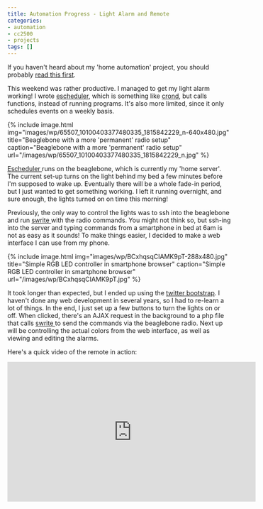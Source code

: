```yaml
---
title: Automation Progress - Light Alarm and Remote
categories:
- automation
- cc2500
- projects
tags: []
---
```

If you haven't heard about my 'home automation' project, you should probably <a title="Beginnings of Home(ok, apartment) Automation" href="http://alvarop.com/2013/02/beginnings-of-homeok-apartment-automation/">read this first</a>.

This weekend was rather productive. I managed to get my light alarm working! I wrote <a href="https://github.com/alvarop/pc/tree/master/projects/escheduler">escheduler</a>, which is something like <a href="http://en.wikipedia.org/wiki/Cron">crond</a>, but calls functions, instead of running programs. It's also more limited, since it only schedules events on a weekly basis.

{% include image.html
            img="images/wp/65507_10100403377480335_1815842229_n-640x480.jpg"
            title="Beaglebone with a more 'permanent' radio setup"
            caption="Beaglebone with a more 'permanent' radio setup"
            url="/images/wp/65507_10100403377480335_1815842229_n.jpg" %}

<a href="https://github.com/alvarop/pc/tree/master/projects/escheduler">Escheduler </a>runs on the beaglebone, which is currently my 'home server'. The current set-up turns on the light behind my bed a few minutes before I'm supposed to wake up. Eventually there will be a whole fade-in period, but I just wanted to get something working. I left it running overnight, and sure enough, the lights turned on on time this morning!

Previously, the only way to control the lights was to ssh into the beaglebone and run <a href="https://github.com/alvarop/pc/tree/master/projects/swrite">swrite </a>with the radio commands. You might not think so, but ssh-ing into the server and typing commands from a smartphone in bed at 6am is not as easy as it sounds! To make things easier, I decided to make a web interface I can use from my phone.

{% include image.html
            img="images/wp/BCxhqsqCIAMK9pT-288x480.jpg"
            title="Simple RGB LED controller in smartphone browser"
            caption="Simple RGB LED controller in smartphone browser"
            url="/images/wp/BCxhqsqCIAMK9pT.jpg" %}

It took longer than expected, but I ended up using the <a href="http://twitter.github.com/bootstrap/">twitter bootstrap</a>. I haven't done any web development in several years, so I had to re-learn a lot of things. In the end, I just set up a few buttons to turn the lights on or off. When clicked, there's an AJAX request in the background to a php file that calls <a href="https://github.com/alvarop/pc/tree/master/projects/swrite">swrite </a>to send the commands via the beaglebone radio. Next up will be controlling the actual colors from the web interface, as well as viewing and editing the alarms.

Here's a quick video of the remote in action:

<div align="center"><iframe src="https://www.youtube.com/embed/kFFxp2S3pJk" height="315" width="560" allowfullscreen="" frameborder="0"></iframe></div>
